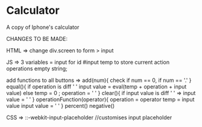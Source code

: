 # Calculator
A copy of Iphone's calculator

CHANGES TO BE MADE:

HTML => change div.screen to form > input

JS => 
3 variables = input for id #input
              temp to store current action
              operations empty string;
              
add functions to all buttons => add(num){
    check if num == 0, if num == '.'
}
equal(){
    if operation is diff ' '
          input value = eval(temp + operation +  input value)
      else temp = 0 ; operation = ' '
}
clear(){
    if input value is diff ' ' => input value = ' '
}
operationFunction(operator){
      operation = operator
      temp = input value
      input value = ' '
} percent() negative()


CSS => ::-webkit-input-placeholder //customises input placeholder
